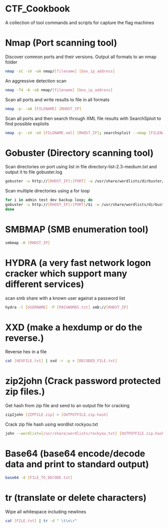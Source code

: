 
# CTF_Cookbook
A collection of tool commands and scripts for capture the flag machines

  # Nmap (Port scanning tool)
      
  Discover common ports and their versions. Output all formats to an nmap folder
      
  ```bash
  nmap -sC -sV -oA nmap/[filename] [box_ip_address]
  ```
  An aggressive detection scan 
      
  ```bash
  nmap -T4 -A -oA nmap/[filename] [box_ip_address]
  ```
  Scan all ports and write results to file in all formats
  
  ```bash
  nmap -p- -oA [FILENAME] [RHOST_IP]
  ```
  
  Scan all ports and then search through XML file results with SearchSploit to find possible exploits
  ```bash
  nmap -p- -sV -oX [FILENAME.xml] [RHOST_IP]; searchsploit --nmap [FILENAME.xml]
  ```

  # Gobuster (Directory scanning tool)
  
  Scan directories on port using list in file directory-list-2.3-medium.txt and output it to file gobuster.log
  
  ```bash
  gobuster -u http://[RHOST_IP]:[PORT] -w /usr/share/wordlists/dirbuster/directory-list-2.3-medium.txt -o gobuster.log
  ```
  
  Scan multiple directories using a for loop
  ```bash
  for i in admin test dev backup loop; do
  gobuster -u http://[RHOST_IP]:[PORT]/$i -w /usr/share/wordlists/dirbuster/directory-list-2.3-medium.txt -o gobuster-$i.log
  done
  ```
  # SMBMAP (SMB enumeration tool)
  
  ```bash
  smbmap -H [RHOST_IP]
  ```
  
  # HYDRA (a very fast network logon cracker which support many different services)
  
  scan smb share with a known user against a password list
  
  ```bash
  hydra -l [USERNAME] -P [PASSWORDS.txt] smb://[RHOST_IP]
  ```
  
  # XXD (make a hexdump or do the reverse.)
  
  Reverse hex in a file
  
  ```bash
  cat [HEXFILE.txt] | xxd -r -p > [DECODED_FILE.txt]
  ```
  
  # zip2john (Crack password protected zip files.)
  
  Get hash from zip file and send to an output file for cracking
  
  ```bash
  zip2john [ZIPFILE.zip] > [OUTPUTFILE.zip.hash]
  ```
  Crack zip file hash using wordlist rockyou.txt
  
  ```bash
  john --wordlist=[/usr/share/wordlists/rockyou.txt] [OUTPUTFILE.zip.hash]
  ```
  
  # Base64 (base64 encode/decode data and print to standard output)
  
  ```bash
  base64 -d [FILE_TO_DECODE.txt]
  ```
  # tr (translate or delete characters)
  
  Wipe all whitespace including newlines
  
  ```bash
  cat [FILE.txt] | tr -d " \t\n\r"
  ```
